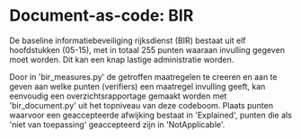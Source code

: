 Document-as-code: BIR
=====================

De baseline informatiebeveiliging rijksdienst (BIR) bestaat uit elf hoofdstukken (05-15),
met in totaal 255 punten waaraan invulling gegeven moet worden.
Dit kan een knap lastige administratie worden.

Door in 'bir_measures.py' de getroffen maatregelen te creeren en aan te geven aan welke punten
(verifiers) een maatregel invulling geeft, kan eenvoudig een overzichtsrapportage gemaakt worden
met 'bir_document.py' uit het topniveau van deze codeboom.
Plaats punten waarvoor een geaccepteerde afwijking bestaat in 'Explained',
punten die als 'niet van toepassing' geaccepteerd zijn in 'NotApplicable'.
